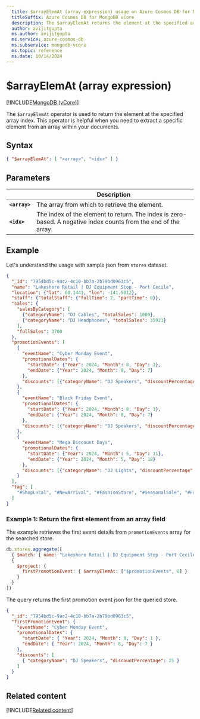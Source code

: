 ```yaml
---
  title: $arrayElemAt (array expression) usage on Azure Cosmos DB for MongoDB vCore
  titleSuffix: Azure Cosmos DB for MongoDB vCore
  description: The $arrayElemAt returns the element at the specified array index.
  author: avijitgupta
  ms.author: avijitgupta
  ms.service: azure-cosmos-db
  ms.subservice: mongodb-vcore
  ms.topic: reference
  ms.date: 10/14/2024
---
```


# $arrayElemAt  (array expression)

[!INCLUDE[MongoDB (vCore)](~/reusable-content/ce-skilling/azure/includes/cosmos-db/includes/appliesto-mongodb-vcore.md)]

The `$arrayElemAt` operator is used to return the element at the specified array index. This operator is helpful when you need to extract a specific element from an array within your documents.

## Syntax

```json
{ "$arrayElemAt": [ "<array>", "<idx>" ] }
```

## Parameters

| | Description |
| --- | --- |
| **`<array>`**| The array from which to retrieve the element.|
| **`<idx>`**| The index of the element to return. The index is zero-based. A negative index counts from the end of the array.|

## Example

Let's understand the usage with sample json from `stores` dataset.

```json
{
  "_id": "7954bd5c-9ac2-4c10-bb7a-2b79bd0963c5",
  "name": "Lakeshore Retail | DJ Equipment Stop - Port Cecile",
  "location": {"lat": 60.1441, "lon": -141.5012},
  "staff": {"totalStaff": {"fullTime": 2, "partTime": 0}},
  "sales": {
    "salesByCategory": [
      {"categoryName": "DJ Cables", "totalSales": 1000},
      {"categoryName": "DJ Headphones", "totalSales": 35921}
    ],
    "fullSales": 3700
  },
  "promotionEvents": [
    {
      "eventName": "Cyber Monday Event",
      "promotionalDates": {
        "startDate": {"Year": 2024, "Month": 8, "Day": 1},
        "endDate": {"Year": 2024, "Month": 8, "Day": 7}
      },
      "discounts": [{"categoryName": "DJ Speakers", "discountPercentage": 25}]
    },
    {
      "eventName": "Black Friday Event",
      "promotionalDates": {
        "startDate": {"Year": 2024, "Month": 8, "Day": 1},
        "endDate": {"Year": 2024, "Month": 8, "Day": 7}
      },
      "discounts": [{"categoryName": "DJ Speakers", "discountPercentage": 25}]
    },
    {
      "eventName": "Mega Discount Days",
      "promotionalDates": {
        "startDate": {"Year": 2024, "Month": 5, "Day": 11},
        "endDate": {"Year": 2024, "Month": 5, "Day": 18}
      },
      "discounts": [{"categoryName": "DJ Lights", "discountPercentage": 20}]
    }
  ],
  "tag": [
    "#ShopLocal", "#NewArrival", "#FashionStore", "#SeasonalSale", "#FreeShipping", "#MembershipDeals"
  ]
}

```

### Example 1: Return the first element from an array field

The example retrieves the first event details from `promotionEvents` array for the searched store.

```javascript
db.stores.aggregate([
  { $match: { name: "Lakeshore Retail | DJ Equipment Stop - Port Cecile" } },
  {
    $project: {
      firstPromotionEvent: { $arrayElemAt: ["$promotionEvents", 0] } 
    }
  }
])
```

The query returns the first promotion event json for the queried store.

```json
{
  "_id": "7954bd5c-9ac2-4c10-bb7a-2b79bd0963c5",
  "firstPromotionEvent": {
    "eventName": "Cyber Monday Event",
    "promotionalDates": {
      "startDate": { "Year": 2024, "Month": 8, "Day": 1 },
      "endDate": { "Year": 2024, "Month": 8, "Day": 7 }
    },
    "discounts": [
      { "categoryName": "DJ Speakers", "discountPercentage": 25 }
    ]
  }
}
```

## Related content

[!INCLUDE[Related content](../includes/related-content.md)]
